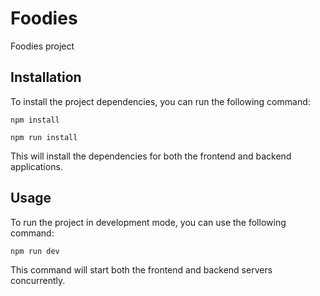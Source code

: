 # Foodies

Foodies project

## Installation

To install the project dependencies, you can run the following command:

<pre><code>npm install</code></pre>
<pre><code>npm run install</code></pre>

This will install the dependencies for both the frontend and backend applications.

## Usage

To run the project in development mode, you can use the following command:

<pre><code>npm run dev</code></pre>


This command will start both the frontend and backend servers concurrently.
